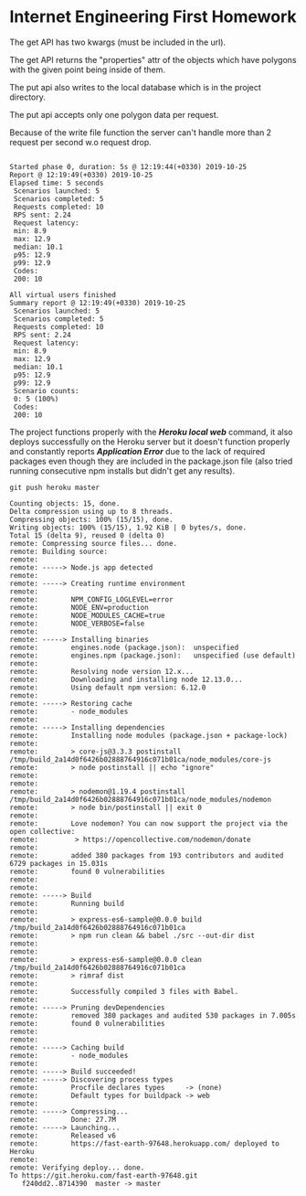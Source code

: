 # Internet Engineering First Homework

The get API has two kwargs (must be included in the url).

The get API returns the "properties" attr of the objects which have polygons with the given point being inside of them.

The put api also writes to the local database which is in the project directory.

The put api accepts only one polygon data per request.

Because of the write file function the server can't handle more than 2 request per second w.o request drop.
```

Started phase 0, duration: 5s @ 12:19:44(+0330) 2019-10-25
Report @ 12:19:49(+0330) 2019-10-25
Elapsed time: 5 seconds
 Scenarios launched: 5
 Scenarios completed: 5
 Requests completed: 10
 RPS sent: 2.24
 Request latency:
 min: 8.9
 max: 12.9
 median: 10.1
 p95: 12.9
 p99: 12.9
 Codes:
 200: 10

All virtual users finished
Summary report @ 12:19:49(+0330) 2019-10-25
 Scenarios launched: 5
 Scenarios completed: 5
 Requests completed: 10
 RPS sent: 2.24
 Request latency:
 min: 8.9
 max: 12.9
 median: 10.1
 p95: 12.9
 p99: 12.9
 Scenario counts:
 0: 5 (100%)
 Codes:
 200: 10
```

The project functions properly with the ***Heroku local web*** command, it also deploys successfully on the Heroku server but it doesn't function properly and constantly reports ***Application Error*** due to the lack of required packages even though they are included in the package.json file (also tried running consecutive npm installs but didn't get any results).

```
git push heroku master

Counting objects: 15, done.
Delta compression using up to 8 threads.
Compressing objects: 100% (15/15), done.
Writing objects: 100% (15/15), 1.92 KiB | 0 bytes/s, done.
Total 15 (delta 9), reused 0 (delta 0)
remote: Compressing source files... done.
remote: Building source:
remote: 
remote: -----> Node.js app detected
remote:        
remote: -----> Creating runtime environment
remote:        
remote:        NPM_CONFIG_LOGLEVEL=error
remote:        NODE_ENV=production
remote:        NODE_MODULES_CACHE=true
remote:        NODE_VERBOSE=false
remote:        
remote: -----> Installing binaries
remote:        engines.node (package.json):  unspecified
remote:        engines.npm (package.json):   unspecified (use default)
remote:        
remote:        Resolving node version 12.x...
remote:        Downloading and installing node 12.13.0...
remote:        Using default npm version: 6.12.0
remote:        
remote: -----> Restoring cache
remote:        - node_modules
remote:        
remote: -----> Installing dependencies
remote:        Installing node modules (package.json + package-lock)
remote:        
remote:        > core-js@3.3.3 postinstall /tmp/build_2a14d0f6426b02888764916c071b01ca/node_modules/core-js
remote:        > node postinstall || echo "ignore"
remote:        
remote:        
remote:        > nodemon@1.19.4 postinstall /tmp/build_2a14d0f6426b02888764916c071b01ca/node_modules/nodemon
remote:        > node bin/postinstall || exit 0
remote:        
remote:        Love nodemon? You can now support the project via the open collective:
remote:         > https://opencollective.com/nodemon/donate
remote:        
remote:        added 380 packages from 193 contributors and audited 6729 packages in 15.031s
remote:        found 0 vulnerabilities
remote:        
remote:        
remote: -----> Build
remote:        Running build
remote:        
remote:        > express-es6-sample@0.0.0 build /tmp/build_2a14d0f6426b02888764916c071b01ca
remote:        > npm run clean && babel ./src --out-dir dist
remote:        
remote:        
remote:        > express-es6-sample@0.0.0 clean /tmp/build_2a14d0f6426b02888764916c071b01ca
remote:        > rimraf dist
remote:        
remote:        Successfully compiled 3 files with Babel.
remote:        
remote: -----> Pruning devDependencies
remote:        removed 380 packages and audited 530 packages in 7.005s
remote:        found 0 vulnerabilities
remote:        
remote:        
remote: -----> Caching build
remote:        - node_modules
remote:        
remote: -----> Build succeeded!
remote: -----> Discovering process types
remote:        Procfile declares types     -> (none)
remote:        Default types for buildpack -> web
remote: 
remote: -----> Compressing...
remote:        Done: 27.7M
remote: -----> Launching...
remote:        Released v6
remote:        https://fast-earth-97648.herokuapp.com/ deployed to Heroku
remote: 
remote: Verifying deploy... done.
To https://git.heroku.com/fast-earth-97648.git
   f240dd2..8714390  master -> master

```
